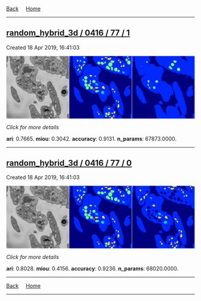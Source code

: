 
[Back](..)&nbsp;&nbsp;&nbsp;&nbsp;&nbsp;[Home](https://leapmanlab.github.io/snapshots)

---

<div class="summary"><a href="1"><h2>random_hybrid_3d / 0416 / 77 / 1</h2></a><p>Created 18 Apr 2019, 16:41:03
</p><a href="1"><img src="1/media/summary.png" align="center"></a><p>
<i>Click for more details</i>
</p></div>

**ari**: 0.7665. **miou**: 0.3042. **accuracy**: 0.9131. **n_params**: 67873.0000. 

---

<div class="summary"><a href="0"><h2>random_hybrid_3d / 0416 / 77 / 0</h2></a><p>Created 18 Apr 2019, 16:41:03
</p><a href="0"><img src="0/media/summary.png" align="center"></a><p>
<i>Click for more details</i>
</p></div>

**ari**: 0.8028. **miou**: 0.4156. **accuracy**: 0.9236. **n_params**: 68020.0000. 

---

[Back](..)&nbsp;&nbsp;&nbsp;&nbsp;&nbsp;[Home](https://leapmanlab.github.io/snapshots)

---